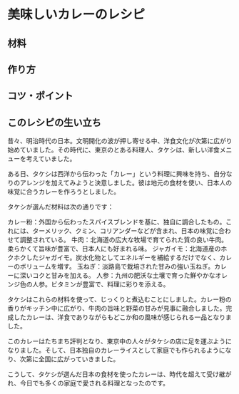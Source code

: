# 美味しいカレーのレシピ
## 材料

## 作り方


## コツ・ポイント


## このレシピの生い立ち

昔々、明治時代の日本。文明開化の波が押し寄せる中、洋食文化が次第に広がり始めていました。その時代に、東京のとある料理人、タケシは、新しい洋食メニューを考えていました。

ある日、タケシは西洋から伝わった「カレー」という料理に興味を持ち、自分なりのアレンジを加えてみようと決意しました。彼は地元の食材を使い、日本人の味覚に合うカレーを作ろうとしました。

タケシが選んだ材料は次の通りです：

カレー粉：外国から伝わったスパイスブレンドを基に、独自に調合したもの。これには、ターメリック、クミン、コリアンダーなどが含まれ、日本の味覚に合わせて調整されている。
牛肉：北海道の広大な牧場で育てられた質の良い牛肉。柔らかくて旨味が豊富で、日本人にも好まれる味。
ジャガイモ：北海道産のホクホクしたジャガイモ。炭水化物としてエネルギーを補給するだけでなく、カレーのボリュームを増す。
玉ねぎ：淡路島で栽培された甘みの強い玉ねぎ。カレーに深いコクと甘みを加える。
人参：九州の肥沃な土壌で育った鮮やかなオレンジ色の人参。ビタミンが豊富で、料理に彩りを添える。

タケシはこれらの材料を使って、じっくりと煮込むことにしました。カレー粉の香りがキッチン中に広がり、牛肉の旨味と野菜の甘みが見事に融合しました。完成したカレーは、洋食でありながらもどこか和の風味が感じられる一品となりました。

このカレーはたちまち評判となり、東京中の人々がタケシの店に足を運ぶようになりました。そして、日本独自のカレーライスとして家庭でも作られるようになり、次第に全国に広がっていきました。

こうして、タケシが選んだ日本の食材を使ったカレーは、時代を超えて受け継がれ、今日でも多くの家庭で愛される料理となったのです。
